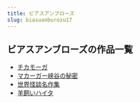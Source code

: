 ```yaml
---
title: ビアスアンブローズ
slug: biasuanburozu17
---
```


## ビアスアンブローズの作品一覧

- [チカモーガ](chikamoga74)
- [マカーガー峡谷の秘密](makagaxiagunomimi21)
- [世界怪談名作集](shijieguaitanmingzuoji39)
- [羊飼いハイタ](yangsiihaita00)
